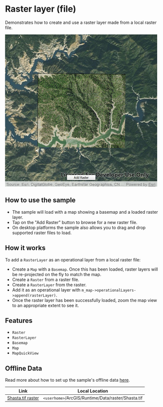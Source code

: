 # Raster layer (file)

Demonstrates how to create and use a raster layer made from a local raster file.

![](screenshot.png)

## How to use the sample
- The sample will load with a map showing a basemap and a loaded raster layer.
- Tap on the "Add Raster" button to browse for a new raster file.
- On desktop platforms the sample also allows you to drag and drop supported raster files to load.

## How it works
To add a `RasterLayer` as an operational layer from a local raster file:

- Create a `Map` with a `Basemap`. Once this has been loaded, raster layers will be re-projected on the fly to match the map.
- Create a `Raster` from a raster file.
- Create a `RasterLayer` from the raster.
- Add it as an operational layer with `m_map->operationalLayers->append(rasterLayer)`.
- Once the raster layer has been successfully loaded, zoom the map view to an appropriate extent to see it.

## Features
- `Raster`
- `RasterLayer`
- `Basemap`
- `Map`
- `MapQuickView`

## Offline Data
Read more about how to set up the sample's offline data [here](http://links.esri.com/ArcGISRuntimeQtSamples).

Link | Local Location
---------|-------|
|[Shasta.tif raster](https://www.arcgis.com/home/item.html?id=c669445e6cb4490b8306f0c170a9cbb1)| `<userhome>`/ArcGIS/Runtime/Data/raster/Shasta.tif |
